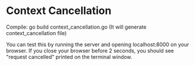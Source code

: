 # Context Cancellation

Compile: go build context_cancellation.go (It will generate context_cancellation file)

You can test this by running the server and opening localhost:8000 on your browser. 
If you close your browser before 2 seconds, you should see "request cancelled" printed on the terminal window.